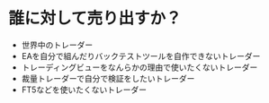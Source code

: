 # 誰に対して売り出すか？
- 世界中のトレーダー
- EAを自分で組んだりバックテストツールを自作できないトレーダー
- トレーディングビューをなんらかの理由で使いたくないトレーダー
- 裁量トレーダーで自分で検証をしたいトレーダー
- FT5などを使いたくないトレーダー
